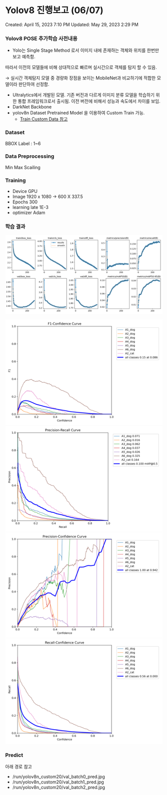 # Yolov8 진행보고 (06/07)

Created: April 15, 2023 7:10 PM
Updated: May 29, 2023 2:29 PM

### Yolov8 POSE 추가학습 사전내용

- Yolo는 Single Stage Method 로서 이미지 내에 존재하는 객체와 위치를 한번만 보고 예측함.

따라서 이전의 모델들에 비해 상대적으로 빠르며 실시간으로 객체를 탐지 할 수 있음.

→ 실시간 객체탐지 모델 중 경량화 장점을 보이는 MobileNet과 비교하기에 적합한 모델이라 판단하여 선정함.

- Ultralytics에서 개발된 모델. 기존 버전과 다르게 이미지 분류 모델을 학습하기 위한 통합 프레임워크로서 출시됨. 이전 버전에 비해서 성능과 속도에서 차이를 보임.
- DarkNet Backbone
- yolov8n Dataset Pretrained Model 을 이용하여 Custom Train 가능.
    - [Train Custom Data 참고](https://docs.ultralytics.com/yolov5/train_custom_data/)

### Dataset
BBOX
Label : 1~6

### Data Preprocessing
Min Max Scailing

### Training 
- Device GPU
- Image 1920 x 1080 ->  600 X 337.5
- Epochs 300
- learning late 1E-3
- optimizer Adam

### 학습 결과

![ex_screenshot](./run/yolov8n_custom20/results.png)

![ex_screenshot](./run/yolov8n_custom20/F1_curve.png)
![ex_screenshot](./run/yolov8n_custom20/PR_curve.png)
![ex_screenshot](./run/yolov8n_custom20/P_curve.png)
![ex_screenshot](./run/yolov8n_custom20/R_curve.png)

### Predict
아래 경로 참고
- /run/yolov8n_custom20/val_batch0_pred.jpg
- /run/yolov8n_custom20/val_batch1_pred.jpg
- /run/yolov8n_custom20/val_batch2_pred.jpg
